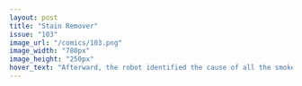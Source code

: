 ```yaml
---
layout: post
title: "Stain Remover"
issue: "103"
image_url: "/comics/103.png"
image_width: "780px"
image_height: "250px"
hover_text: "Afterward, the robot identified the cause of all the smoke stains as itself, and exploded."
---
```


